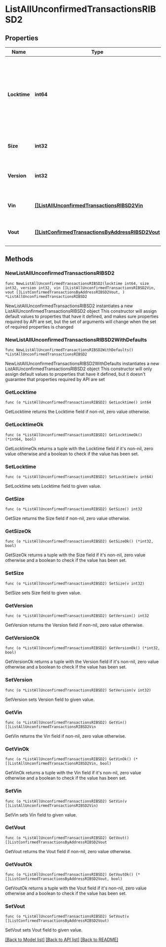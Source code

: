 # ListAllUnconfirmedTransactionsRIBSD2

## Properties

Name | Type | Description | Notes
------------ | ------------- | ------------- | -------------
**Locktime** | **int64** | Represents the locktime on the transaction on the specific blockchain, i.e. the blockheight at which the transaction is valid. | 
**Size** | **int32** | Represents the total size of this transaction. | 
**Version** | **int32** | Represents the transaction&#39;s version number. | 
**Vin** | [**[]ListAllUnconfirmedTransactionsRIBSD2Vin**](ListAllUnconfirmedTransactionsRIBSD2Vin.md) | Represents the transaction inputs. | 
**Vout** | [**[]ListConfirmedTransactionsByAddressRIBSD2Vout**](ListConfirmedTransactionsByAddressRIBSD2Vout.md) | Represents the transaction outputs. | 

## Methods

### NewListAllUnconfirmedTransactionsRIBSD2

`func NewListAllUnconfirmedTransactionsRIBSD2(locktime int64, size int32, version int32, vin []ListAllUnconfirmedTransactionsRIBSD2Vin, vout []ListConfirmedTransactionsByAddressRIBSD2Vout, ) *ListAllUnconfirmedTransactionsRIBSD2`

NewListAllUnconfirmedTransactionsRIBSD2 instantiates a new ListAllUnconfirmedTransactionsRIBSD2 object
This constructor will assign default values to properties that have it defined,
and makes sure properties required by API are set, but the set of arguments
will change when the set of required properties is changed

### NewListAllUnconfirmedTransactionsRIBSD2WithDefaults

`func NewListAllUnconfirmedTransactionsRIBSD2WithDefaults() *ListAllUnconfirmedTransactionsRIBSD2`

NewListAllUnconfirmedTransactionsRIBSD2WithDefaults instantiates a new ListAllUnconfirmedTransactionsRIBSD2 object
This constructor will only assign default values to properties that have it defined,
but it doesn't guarantee that properties required by API are set

### GetLocktime

`func (o *ListAllUnconfirmedTransactionsRIBSD2) GetLocktime() int64`

GetLocktime returns the Locktime field if non-nil, zero value otherwise.

### GetLocktimeOk

`func (o *ListAllUnconfirmedTransactionsRIBSD2) GetLocktimeOk() (*int64, bool)`

GetLocktimeOk returns a tuple with the Locktime field if it's non-nil, zero value otherwise
and a boolean to check if the value has been set.

### SetLocktime

`func (o *ListAllUnconfirmedTransactionsRIBSD2) SetLocktime(v int64)`

SetLocktime sets Locktime field to given value.


### GetSize

`func (o *ListAllUnconfirmedTransactionsRIBSD2) GetSize() int32`

GetSize returns the Size field if non-nil, zero value otherwise.

### GetSizeOk

`func (o *ListAllUnconfirmedTransactionsRIBSD2) GetSizeOk() (*int32, bool)`

GetSizeOk returns a tuple with the Size field if it's non-nil, zero value otherwise
and a boolean to check if the value has been set.

### SetSize

`func (o *ListAllUnconfirmedTransactionsRIBSD2) SetSize(v int32)`

SetSize sets Size field to given value.


### GetVersion

`func (o *ListAllUnconfirmedTransactionsRIBSD2) GetVersion() int32`

GetVersion returns the Version field if non-nil, zero value otherwise.

### GetVersionOk

`func (o *ListAllUnconfirmedTransactionsRIBSD2) GetVersionOk() (*int32, bool)`

GetVersionOk returns a tuple with the Version field if it's non-nil, zero value otherwise
and a boolean to check if the value has been set.

### SetVersion

`func (o *ListAllUnconfirmedTransactionsRIBSD2) SetVersion(v int32)`

SetVersion sets Version field to given value.


### GetVin

`func (o *ListAllUnconfirmedTransactionsRIBSD2) GetVin() []ListAllUnconfirmedTransactionsRIBSD2Vin`

GetVin returns the Vin field if non-nil, zero value otherwise.

### GetVinOk

`func (o *ListAllUnconfirmedTransactionsRIBSD2) GetVinOk() (*[]ListAllUnconfirmedTransactionsRIBSD2Vin, bool)`

GetVinOk returns a tuple with the Vin field if it's non-nil, zero value otherwise
and a boolean to check if the value has been set.

### SetVin

`func (o *ListAllUnconfirmedTransactionsRIBSD2) SetVin(v []ListAllUnconfirmedTransactionsRIBSD2Vin)`

SetVin sets Vin field to given value.


### GetVout

`func (o *ListAllUnconfirmedTransactionsRIBSD2) GetVout() []ListConfirmedTransactionsByAddressRIBSD2Vout`

GetVout returns the Vout field if non-nil, zero value otherwise.

### GetVoutOk

`func (o *ListAllUnconfirmedTransactionsRIBSD2) GetVoutOk() (*[]ListConfirmedTransactionsByAddressRIBSD2Vout, bool)`

GetVoutOk returns a tuple with the Vout field if it's non-nil, zero value otherwise
and a boolean to check if the value has been set.

### SetVout

`func (o *ListAllUnconfirmedTransactionsRIBSD2) SetVout(v []ListConfirmedTransactionsByAddressRIBSD2Vout)`

SetVout sets Vout field to given value.



[[Back to Model list]](../README.md#documentation-for-models) [[Back to API list]](../README.md#documentation-for-api-endpoints) [[Back to README]](../README.md)


